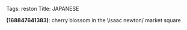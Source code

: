 Tags: reston
Title: JAPANESE
  
**(168847641383)**: cherry blossom in the \isaac newton/ market square</p>